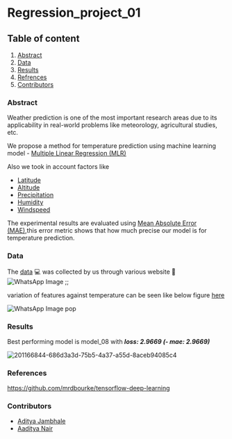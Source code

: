 # Regression_project_01

## Table of content
1. [Abstract](https://github.com/Chandu106/Regression_project_01/blob/main/README.md#abstract)
2. [Data](https://github.com/Chandu106/Regression_project_01/blob/main/README.md#data)
3. [Results](https://github.com/Chandu106/Regression_project_01/blob/main/README.md#results)
4. [Refrences](https://github.com/Chandu106/Regression_project_01/blob/main/README.md#references) 
5. [Contributors](https://github.com/Chandu106/Regression_project_01/blob/main/README.md#contributors)
### Abstract
Weather prediction is one of the most important research areas due to its applicability in real-world problems like meteorology, agricultural studies, etc.

We propose a method for temperature prediction using machine learning model - [Multiple Linear Regression (MLR)](https://en.wikipedia.org/wiki/Linear_regression)

 Also we took in account factors like 
* [Latitude](https://en.wikipedia.org/wiki/Latitude)
* [Altitude](https://en.wikipedia.org/wiki/Altitude)
* [Precipitation](https://en.wikipedia.org/wiki/Precipitation)
* [Humidity](https://en.wikipedia.org/wiki/Humidity)
* [Windspeed](https://en.wikipedia.org/wiki/Windspeed)

The experimental results are evaluated using  [Mean Absolute Error (MAE)](),this error metric shows that how much precise our model is for temperature prediction.

### Data

The [data](https://github.com/Chandu106/Regression_project_01/blob/main/thermodynamics_csv01_02.csv) :computer: was collected by us through various website :scroll:
![WhatsApp Image ;;](https://user-images.githubusercontent.com/116875885/203907546-2ea4c577-6d38-4407-b1c8-497f48635a77.jpeg)

variation of features against temperature can be seen like below figure [here](https://github.com/Chandu106/Regression_project_01/blob/main/Data_Graphs.ipynb)

![WhatsApp Image pop](https://user-images.githubusercontent.com/116875885/203907605-ba709c6b-9bf9-47e5-bcab-221bd0d5ef94.jpeg)




### Results

Best performing model is model_08 with **_loss: 2.9669 (- mae: 2.9669)_**

![201166844-686d3a3d-75b5-4a37-a55d-8aceb94085c4](https://user-images.githubusercontent.com/116875885/203907650-a8f787d3-86cc-40a4-855e-df2723670bff.jpeg)



### References
https://github.com/mrdbourke/tensorflow-deep-learning


### Contributors
* [Aditya Jambhale](https://github.com/adijams01)
* [Aaditya Nair](https://github.com/ad5454)
